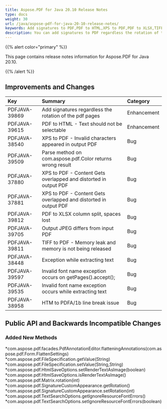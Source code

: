 ```yaml
---
title: Aspose.PDF for Java 20.10 Release Notes
type: docs
weight: 30
url: /java/aspose-pdf-for-java-20-10-release-notes/
keywords: Add signatures to PDF,PDF to HTML,XPS to PDF,PDF to XLSX,TIFF to PDF,HTM to PDFA/1b
description: You can add signatures to PDF regardless the rotation of the pdf pages. Also text will not be selectable while converting PDF to HTML.
---
```


{{% alert color="primary" %}}

This page contains release notes information for Aspose.PDF for Java 20.10.

{{% /alert %}}
## **Improvements and Changes**

|**Key**|**Summary**|**Category**|
| :- | :- | :- |
|PDFJAVA-39869|Add signatures regardless the rotation of the pdf pages|Enhancement|
|PDFJAVA-39615|PDF to HTML - Text should not be selectable|Enhancement|
|PDFJAVA-38540| XPS to PDF - Invalid characters appeared in output PDF|Bug|
|PDFJAVA-39509| Parse method on com.aspose.pdf.Color returns wrong result|Bug|
|PDFJAVA-37880| XPS to PDF - Content Gets overlapped and distorted in output PDF|Bug|
|PDFJAVA-37881| XPS to PDF - Content Gets overlapped and distorted in output PDF|Bug|
|PDFJAVA-39812| PDF to XLSX column split, spaces lost|Bug|
|PDFJAVA-39705| Output JPEG differs from input PDF|Bug|
|PDFJAVA-39811|TIFF to PDF - Memory leak and memory is not being released|Bug|
|PDFJAVA-38448| Exception while extracting text|Bug|
|PDFJAVA-39597| Invalid font name exception occurs on getPages().accept();|Bug|
|PDFJAVA-39535| Invalid font name exception occurs while extracting text|Bug|
|PDFJAVA-38958| HTM to PDFA/1b line break issue|Bug|


## **Public API and Backwards Incompatible Changes**

### Added New Methods
*com.aspose.pdf.facades.PdfAnnotationEditor.flatteningAnnotations(com.aspose.pdf.Form.FlattenSettings)
*com.aspose.pdf.FileSpecification.getValue(String)
*com.aspose.pdf.FileSpecification.setValue(String,String)
*com.aspose.pdf.HtmlSaveOptions.setRenderTextAsImage(boolean)
*com.aspose.pdf.HtmlSaveOptions.isRenderTextAsImage()
*com.aspose.pdf.Matrix.rotation(int)
*com.aspose.pdf.SignatureCustomAppearance.getRotation()
*com.aspose.pdf.SignatureCustomAppearance.setRotation(int)
*com.aspose.pdf.TextSearchOptions.getIgnoreResourceFontErrors()
*com.aspose.pdf.TextSearchOptions.setIgnoreResourceFontErrors(boolean)


